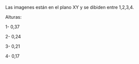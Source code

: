 Las imagenes están en el plano XY y se dibiden entre 1,2,3,4.

Alturas:

1- 0,37

2- 0,24

3- 0,21

4- 0,17
